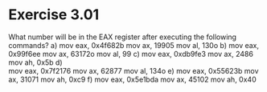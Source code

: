 # Exercise 3.01
What number will be in the EAX register after executing the following commands?
a)
mov	eax, 0x4f682b
mov	ax, 19905
mov	al, 130o
b)
mov	eax, 0x99f6ee
mov	ax, 63172o
mov	al, 99
c)
mov	eax, 0xdb9fe3
mov	ax, 2486
mov	ah, 0x5b
d)	
mov	eax, 0x7f2176
mov	ax, 62877
mov	al, 134o
e)
mov	eax, 0x55623b
mov	ax, 31071
mov	ah, 0xc9
f)
mov	eax, 0x5e1bda
mov	ax, 45102
mov	ah, 0x40
